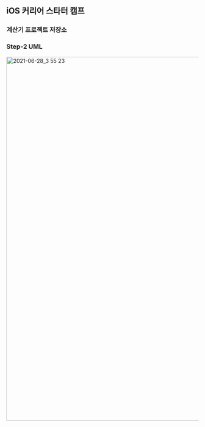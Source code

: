 ## iOS 커리어 스타터 캠프

### 계산기 프로젝트 저장소


### Step-2 UML

<img width="953" alt="2021-06-28_3 55 23" src="https://user-images.githubusercontent.com/79059747/123593691-c8429e80-d829-11eb-98fc-a26bcda0824e.png">
